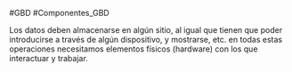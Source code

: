 #GBD #Componentes_GBD

Los datos deben almacenarse en algún sitio, al igual que tienen que poder introducirse a través de algún dispositivo, y mostrarse, etc. en todas estas operaciones necesitamos elementos físicos (hardware) con los que interactuar y trabajar.
